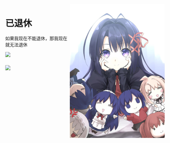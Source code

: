 <img src="https://github.com/dongzhuo375/dongzhuo375/blob/main/img/A.jpg?raw=true" align="right" width="300" />

<h1> 已退休 </h1>
如果我现在不能退休，那我现在就无法退休

![](https://github-readme-stats.vercel.app/api?username=dongzhuo375&show_icons=true)
##### 
<img src="https://github-readme-stats.vercel.app/api/top-langs/?username=dongzhuo375&layout=compact&hide_border=true" align="bottom" />  
